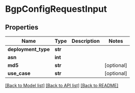 # BgpConfigRequestInput


## Properties
Name | Type | Description | Notes
------------ | ------------- | ------------- | -------------
**deployment_type** | **str** |  | 
**asn** | **int** |  | 
**md5** | **str** |  | [optional] 
**use_case** | **str** |  | [optional] 

[[Back to Model list]](../README.md#documentation-for-models) [[Back to API list]](../README.md#documentation-for-api-endpoints) [[Back to README]](../README.md)


